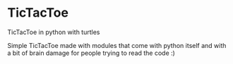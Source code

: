 # TicTacToe
TicTacToe in python with turtles

Simple TicTacToe made with modules that come with python itself and with a bit of brain damage for people trying to read the code :)
